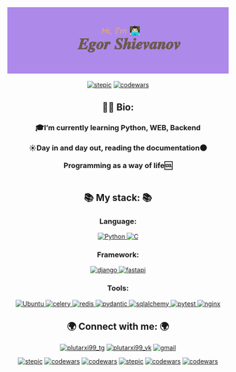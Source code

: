 <img src="header.png" alt="приветствие">

<p align="center">
  <a align="right" href="https://stepik.org/users/658175443/profile" target="_blank" rel="noreferrer"> <img src="https://badgen.net/badge/stepik/certificate/EBAE69" alt="stepic"></a>
  <a align="right" href="https://www.codewars.com/users/Plutarx" target="_blank" rel="noreferrer"> <img src="https://www.codewars.com/users/Plutarx/badges/micro" alt="codewars"></a>
</p>
<h2 align="center">🕵🏻 Bio:</h2>
  <h3 align="center">
    🎓I’m currently learning Python, WEB, Backend<br><br>
☀️Day in and day out, reading the documentation🌑<br><br>
Programming as a way of life🆒<br><br>

  </h3>
<h2 align="center">📚 My stack: 📚</h2>
<h3 align="center">Language:</h3>
<p align="center">
<a href="https://www.python.org" target="_blank" rel="noreferrer"> <img src="https://cdn.simpleicons.org/Python" alt="Python" width="40" height="40"/> </a>
<a href="https://c-language-documentation.vercel.app/" target="_blank" rel="noreferrer"> <img src="https://cdn.simpleicons.org/C" alt="C" width="40" height="40"/> </a> 
</p>

<h3 align="center">Framework:</b></h3>
<p align="center">
  <a href="https://www.djangoproject.com/" target="_blank" rel="noreferrer"> <img src="https://cdn.simpleicons.org/django" alt="django" width="40" height="40"/> </a>
  <a href="https://fastapi.tiangolo.com/" target="_blank" rel="noreferrer"> <img src="https://cdn.simpleicons.org/fastapi" alt="fastapi" width="40" height="40"/> </a> 
</p>

<h3 align="center">Tools:</h3>
<p align="center">
  <a href="https://ubuntu.com/" target="_blank" rel="noreferrer"> <img src="https://cdn.simpleicons.org/Ubuntu" alt="Ubuntu" width="40" height="40"/> </a>
  <a href="https://docs.celeryq.dev/en/stable/" target="_blank" rel="noreferrer"> <img src="https://cdn.simpleicons.org/celery" alt="celery" width="40" height="40"/> </a> 
  <a href="https://redis.io/" target="_blank" rel="noreferrer"> <img src="https://cdn.simpleicons.org/redis" alt="redis" width="40" height="40"/> </a> 
  <a href="https://docs.pydantic.dev/latest/" target="_blank" rel="noreferrer"> <img src="https://cdn.simpleicons.org/pydantic" alt="pydantic" width="40" height="40"/> </a> 
  <a href="https://www.sqlalchemy.org/" target="_blank" rel="noreferrer"> <img src="https://cdn.simpleicons.org/sqlalchemy" alt="sqlalchemy" width="40" height="40"/> </a> 
  <a href="https://pytest-docs-ru.readthedocs.io/ru/latest/fixture.html" target="_blank" rel="noreferrer"> <img src="https://cdn.simpleicons.org/pytest" alt="pytest" width="40" height="40"/> </a> 
  <a href="https://nginx.org/ru/" target="_blank" rel="noreferrer"> <img src="https://cdn.simpleicons.org/nginx" alt="nginx" width="40" height="40"/> </a> 
</p>


<h2 align="center">🌍 Connect with me: 🌍</h2>
<p align="center">
  <a href="https://t.me/plutarxi99" target="blank"><img align="center" src="https://cdn.simpleicons.org/telegram" alt="plutarxi99_tg" height="40" width="40" /></a>
  <a href="https://vk.com/plutarxi99" target="blank"><img align="center" src="https://cdn.simpleicons.org/vk" alt="plutarxi99_vk" height="40" width="40" /></a>
  <a href="mailto:egor.shievanov@gmail.com" target="blank"><img align="center" src="https://cdn.simpleicons.org/gmail" alt="gmail" height="40" width="40" /></a>
</p>
<p align="center">
  <a align="right" href="#" target="_blank" rel="noreferrer"> <img src="https://badgen.net/badge/Sleep/is the/986AEB" alt="stepic"></a>
  <a align="right" href="#" target="_blank" rel="noreferrer"> <img src="https://badgen.net/badge/little/mystery/6AEB82" alt="codewars"></a>
  <a align="right" href="#" target="_blank" rel="noreferrer"> <img src="https://badgen.net/badge/of death/, sleep/EBAE69" alt="codewars"></a>
  <a align="right" href="#" target="_blank" rel="noreferrer"> <img src="https://badgen.net/badge/is/the/986AEB" alt="stepic"></a>
  <a align="right" href="#" target="_blank" rel="noreferrer"> <img src="https://badgen.net/badge/first/initiation/6AEB82" alt="codewars"></a>
  <a align="right" href="https://www.youtube.com/watch?v=dQw4w9WgXcQ" target="_blank" rel="noreferrer"> <img src="https://badgen.net/badge/into/death/EBAE69" alt="codewars"></a>
</p>
